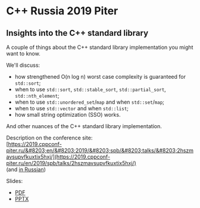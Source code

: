 # C++ Russia 2019 Piter

## Insights into the C++ standard library

A couple of things about the C++ standard library implementation you might want to know.

We'll discuss:

* how strengthened O(n log n) worst case complexity is guaranteed for `std::sort`;
* when to use `std::sort`, `std::stable_sort`, `std::partial_sort`, `std::nth_element`;
* when to use `std::unordered_set`/`map` and when `std::set`/`map`;
* when to use `std::vector` and when `std::list`;
* how small string optimization (SSO) works.

And other nuances of the C++ standard library implementation.


Description on the conference site:  
[https://2019.cppconf-piter.ru/&#8203;en/&#8203;2019/&#8203;spb/&#8203;talks/&#8203;2hszmavsupvfkuxtix5hxj/](https://2019.cppconf-piter.ru/en/2019/spb/talks/2hszmavsupvfkuxtix5hxj/)  
(and [in Russian](https://2019.cppconf-piter.ru/2019/spb/talks/2hszmavsupvfkuxtix5hxj/))

Slides:
* [PDF](Insights%20into%20the%20C++%20standard%20library.pdf)
* [PPTX](Insights%20into%20the%20C++%20standard%20library.pptx)
